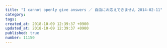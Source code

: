 ```yaml
---
title: "I cannot openly give answers ／ 自由にお応えできません 2014-02-11"
category: 
tags: 
created_at: 2018-10-09 12:39:37 +0900
updated_at: 2018-10-09 12:39:37 +0900
published: true
number: 11150
---
```



